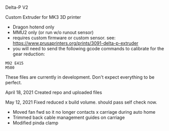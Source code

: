 Delta-P V2

Custom Extruder for MK3 3D printer
- Dragon hotend only
- MMU2 only (or run w/o runout sensor)
- requires custom firmware or custom sensor. see: https://www.prusaprinters.org/prints/3091-delta-p-extruder
- you will need to send the following gcode commands to calibrate for the gear reduction:
```M350 E16
M92 E415
M500
```

These files are currently in development. Don't expect everything to be perfect.

April 18, 2021
Created repo and uploaded files

May 12, 2021
Fixed reduced x build volume. should pass self check now.
- Moved fan fwd so it no longer contacts x carriage during auto home
- Trimmed back cable management guides on carriage
- Modified pinda clamp

